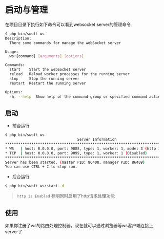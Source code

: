 # 启动与管理

在项目目录下执行如下命令可以看到websocket server的管理命令

```bash
$ php bin/swoft ws
Description:
  There some commands for manage the webSocket server

Usage:
  ws:{command} [arguments] [options]

Commands:
  start    Start the webSocket server
  reload   Reload worker processes for the running server
  stop     Stop the running server
  restart  Restart the running server

Options:
  -h, --help  Show help of the command group or specified command action

```

## 启动

- 前台运行

```bash
$ php bin/swoft ws
                                 Server Information
************************************************************************************
* WS   | host: 0.0.0.0, port: 9088, type: 1, worker: 1, mode: 3 (http is Enabled)
* TCP  | host: 0.0.0.0, port: 9099, type: 1, worker: 1 (Disabled)
************************************************************************************
Server has been started. (master PID: 86408, manager PID: 86409)
You can use CTRL + C to stop run.
```

- 后台运行

```bash
$ php bin/swoft ws:start -d
```

> `http is Enabled` 标明同时启用了http请求处理功能

## 使用

如果你注册了ws的路由处理控制器，现在就可以通过浏览器等ws客户端连接上server了
